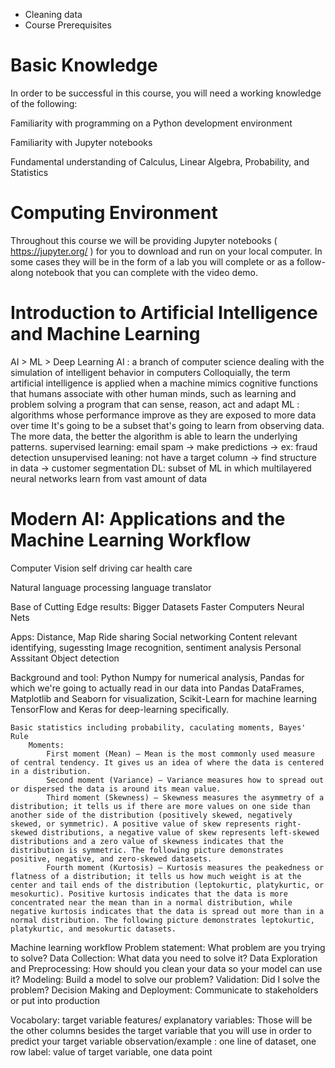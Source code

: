 - Cleaning data
- Course Prerequisites
# Basic Knowledge

In order to be successful in this course, you will need a working knowledge of the following:

Familiarity with programming on a Python development environment

Familiarity with Jupyter notebooks

Fundamental understanding of Calculus, Linear Algebra, Probability, and Statistics

# Computing Environment
Throughout this course we will be providing Jupyter notebooks (
https://jupyter.org/
) for you to download and run on your local computer.  In some cases they will be in the form of a lab you will complete or as a follow-along notebook that you can complete with the video demo.

# Introduction to Artificial Intelligence and Machine Learning
AI > ML > Deep Learning
AI :
    a branch of computer science dealing with the simulation of intelligent behavior in computers
    Colloquially, the term artificial intelligence is applied when a machine mimics cognitive functions that humans associate with other human minds, such as learning and problem solving
    a program that can sense, reason, act and adapt
ML :
    algorithms whose performance improve as they are exposed to more data over time
    It's going to be a subset that's going to learn from observing data. The more data, the better the algorithm is able to learn the underlying patterns.
    supervised learning: email spam -> make predictions -> ex: fraud detection
    unsupervised leaning: not have a target column -> find structure in data -> customer segmentation
DL:
    subset of ML in which multilayered neural networks learn from vast amount of data

# Modern AI: Applications and the Machine Learning Workflow

Computer Vision
    self driving car
    health care

Natural language processing
    language translator

Base of Cutting Edge results:
    Bigger Datasets
    Faster Computers
    Neural Nets

Apps:
    Distance, Map
    Ride sharing
    Social networking
        Content relevant identifying, sugessting
        Image recognition, sentiment analysis
    Personal Asssitant
    Object detection

Background and tool:
    Python
         Numpy for numerical analysis,
         Pandas for which we're going to actually read in our data into Pandas DataFrames,
         Matplotlib and Seaborn for visualization,
         Scikit-Learn for machine learning
         TensorFlow and Keras for deep-learning specifically.

    Basic statistics including probability, caculating moments, Bayes' Rule
        Moments:
            First moment (Mean) – Mean is the most commonly used measure of central tendency. It gives us an idea of where the data is centered in a distribution.
            Second moment (Variance) – Variance measures how to spread out or dispersed the data is around its mean value.
            Third moment (Skewness) – Skewness measures the asymmetry of a distribution; it tells us if there are more values on one side than another side of the distribution (positively skewed, negatively skewed, or symmetric). A positive value of skew represents right-skewed distributions, a negative value of skew represents left-skewed distributions and a zero value of skewness indicates that the distribution is symmetric. The following picture demonstrates positive, negative, and zero-skewed datasets.
            Fourth moment (Kurtosis) – Kurtosis measures the peakedness or flatness of a distribution; it tells us how much weight is at the center and tail ends of the distribution (leptokurtic, platykurtic, or mesokurtic). Positive kurtosis indicates that the data is more concentrated near the mean than in a normal distribution, while negative kurtosis indicates that the data is spread out more than in a normal distribution. The following picture demonstrates leptokurtic, platykurtic, and mesokurtic datasets.

Machine learning workflow
    Problem statement: What problem are you trying to solve?
    Data Collection: What data you need to solve it?
    Data Exploration and Preprocessing: How should you clean your data so your model can use it?
    Modeling: Build a model to solve our problem?
    Validation: Did I solve the problem?
    Decision Making and Deployment: Communicate to stakeholders or put into production

Vocabolary:
    target variable
    features/ explanatory variables: Those will be the other columns besides the target variable that you will use in order to predict your target variable
    observation/example : one line of dataset, one row
    label: value of target variable, one data point

